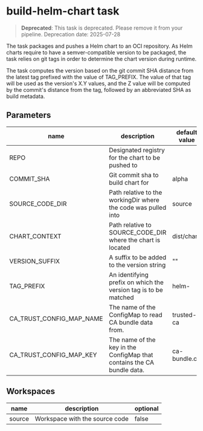 # build-helm-chart task

> **Deprecated**: This task is deprecated. Please remove it from your pipeline.
  Deprecation date: 2025-07-28

The task packages and pushes a Helm chart to an OCI repository.
As Helm charts require to have a semver-compatible version to be packaged, the
task relies on git tags in order to determine the chart version during runtime.

The task computes the version based on the git commit SHA distance from the latest
tag prefixed with the value of TAG_PREFIX. The value of that tag will be used as
the version's X.Y values, and the Z value will be computed by the commit's distance
from the tag, followed by an abbreviated SHA as build metadata.

## Parameters
|name|description|default value|required|
|---|---|---|---|
|REPO|Designated registry for the chart to be pushed to||true|
|COMMIT_SHA|Git commit sha to build chart for|alpha|true|
|SOURCE_CODE_DIR|Path relative to the workingDir where the code was pulled into|source|false|
|CHART_CONTEXT|Path relative to SOURCE_CODE_DIR where the chart is located|dist/chart|false|
|VERSION_SUFFIX|A suffix to be added to the version string|""|false|
|TAG_PREFIX|An identifying prefix on which the version tag is to be matched|helm-|false|
|CA_TRUST_CONFIG_MAP_NAME|The name of the ConfigMap to read CA bundle data from.|trusted-ca|false|
|CA_TRUST_CONFIG_MAP_KEY|The name of the key in the ConfigMap that contains the CA bundle data.|ca-bundle.crt|false|

## Workspaces
|name|description|optional|
|---|---|---|
|source|Workspace with the source code|false|
